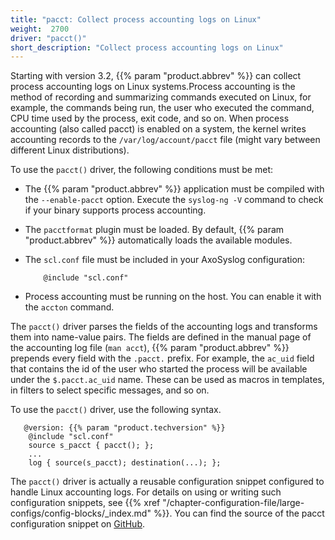 ```yaml
---
title: "pacct: Collect process accounting logs on Linux"
weight:  2700
driver: "pacct()"
short_description: "Collect process accounting logs on Linux"
---
```

<!-- DISCLAIMER: This file is based on the syslog-ng Open Source Edition documentation https://github.com/balabit/syslog-ng-ose-guides/commit/2f4a52ee61d1ea9ad27cb4f3168b95408fddfdf2 and is used under the terms of The syslog-ng Open Source Edition Documentation License. The file has been modified by Axoflow. -->

Starting with version 3.2, {{% param "product.abbrev" %}} can collect process accounting logs on Linux systems.Process accounting is the method of recording and summarizing commands executed on Linux, for example, the commands being run, the user who executed the command, CPU time used by the process, exit code, and so on. When process accounting (also called pacct) is enabled on a system, the kernel writes accounting records to the `/var/log/account/pacct` file (might vary between different Linux distributions).

To use the `pacct()` driver, the following conditions must be met:

  - The {{% param "product.abbrev" %}} application must be compiled with the `--enable-pacct` option. Execute the `syslog-ng -V` command to check if your binary supports process accounting.

  - The `pacctformat` plugin must be loaded. By default, {{% param "product.abbrev" %}} automatically loads the available modules.

  - The `scl.conf` file must be included in your AxoSyslog configuration:
    
    ```shell
        @include "scl.conf"
    
    ```

  - Process accounting must be running on the host. You can enable it with the `accton` command.

The `pacct()` driver parses the fields of the accounting logs and transforms them into name-value pairs. The fields are defined in the manual page of the accounting log file (`man acct`), {{% param "product.abbrev" %}} prepends every field with the `.pacct.` prefix. For example, the `ac_uid` field that contains the id of the user who started the process will be available under the `$.pacct.ac_uid` name. These can be used as macros in templates, in filters to select specific messages, and so on.

To use the `pacct()` driver, use the following syntax.

```shell
   @version: {{% param "product.techversion" %}}
    @include "scl.conf"
    source s_pacct { pacct(); };
    ...
    log { source(s_pacct); destination(...); };
```

The `pacct()` driver is actually a reusable configuration snippet configured to handle Linux accounting logs. For details on using or writing such configuration snippets, see {{% xref "/chapter-configuration-file/large-configs/config-blocks/_index.md" %}}. You can find the source of the pacct configuration snippet on [GitHub](https://github.com/syslog-ng/syslog-ng/blob/master/scl/pacct/plugin.conf).
